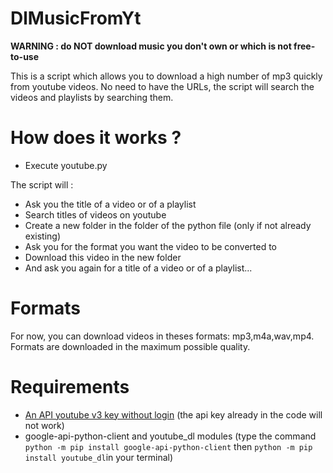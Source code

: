 # DlMusicFromYt
__WARNING : do NOT download music you don't own or which is not free-to-use__

This is a script which allows you to download a high number of mp3 quickly from youtube videos.
No need to have the URLs, the script will search the videos and playlists by searching them.
# How does it works ?

* Execute youtube.py

The script will :
* Ask you the title of a video or of a playlist
* Search titles of videos on youtube
* Create a new folder in the folder of the python file (only if not already existing)
* Ask you for the format you want the video to be converted to
* Download this video in the new folder
* And ask you again for a title of a video or of a playlist...

# Formats
For now, you can download videos in theses formats: mp3,m4a,wav,mp4.
Formats are downloaded in the maximum possible quality.

# Requirements
* [An API youtube v3 key without login](https://developers.google.com/youtube/registering_an_application)
  (the api key already in the code will not work)
* google-api-python-client and youtube_dl modules (type the command ``python -m pip install google-api-python-client`` then ``python -m pip install youtube_dl``in your terminal)
